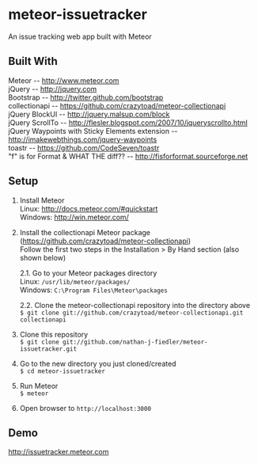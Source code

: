 meteor-issuetracker
===================


An issue tracking web app built with Meteor


Built With
-------------------
Meteor -- http://www.meteor.com  
jQuery -- http://jquery.com  
Bootstrap -- http://twitter.github.com/bootstrap  
collectionapi -- https://github.com/crazytoad/meteor-collectionapi  
jQuery BlockUI -- http://jquery.malsup.com/block  
jQuery ScrollTo -- http://flesler.blogspot.com/2007/10/jqueryscrollto.html  
jQuery Waypoints with Sticky Elements extension -- http://imakewebthings.com/jquery-waypoints  
toastr -- https://github.com/CodeSeven/toastr  
"f" is for Format & WHAT THE diff?? -- http://fisforformat.sourceforge.net  


Setup
-------------------
1. Install Meteor  
Linux: http://docs.meteor.com/#quickstart  
Windows: http://win.meteor.com/  

2. Install the collectionapi Meteor package (https://github.com/crazytoad/meteor-collectionapi)  
   Follow the first two steps in the Installation > By Hand section (also shown below)  

      2.1. Go to your Meteor packages directory  
      Linux: `/usr/lib/meteor/packages/`  
      Windows: `C:\Program Files\Meteor\packages`  

      2.2. Clone the meteor-collectionapi repository into the directory above  
      `$ git clone git://github.com/crazytoad/meteor-collectionapi.git collectionapi`  

3. Clone this repository  
      `$ git clone git://github.com/nathan-j-fiedler/meteor-issuetracker.git`  

4. Go to the new directory you just cloned/created  
      `$ cd meteor-issuetracker`  

5. Run Meteor  
      `$ meteor`  

6. Open browser to `http://localhost:3000`


Demo
-------------------
http://issuetracker.meteor.com